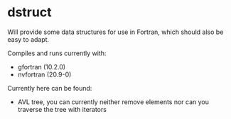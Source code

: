 dstruct
=======

Will provide some data structures for use in Fortran, which should also be
easy to adapt.

Compiles and runs currently with:
 + gfortran (10.2.0)
 + nvfortran (20.9-0)

Currently here can be found:
 + AVL tree, you can currently neither remove elements nor can you traverse
   the tree with iterators

